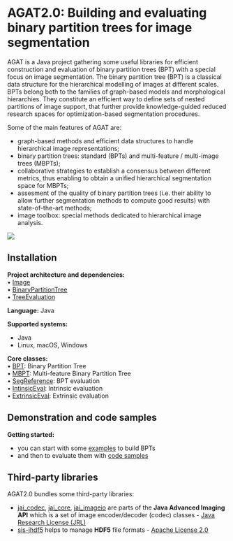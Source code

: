 # AGAT2.0: Building and evaluating binary partition trees for image segmentation

AGAT is a Java project gathering some useful libraries for efficient construction and evaluation of binary partition trees (BPT) with a special focus on image segmentation. The binary partition tree (BPT) is a classical data structure for the hierarchical modelling of images at different scales. BPTs belong both to the families of graph-based models and morphological hierarchies. They constitute an efficient way to define sets of nested partitions of image support, that further provide knowledge-guided reduced research spaces for optimization-based segmentation procedures. 

Some of the main features of AGAT are:
- graph-based methods and efficient data structures to handle hierarchical image representations;
- binary partition trees: standard (BPTs) and multi-feature / multi-image trees (MBPTs);
- collaborative strategies to establish a consensus between different metrics, thus enabling to obtain a unified hierarchical segmentation space for MBPTs;
- assesment of the quality of binary partition trees (i.e. their ability to allow further segmentation methods to compute good results) with state-of-the-art methods;
- image toolbox: special methods dedicated to hierarchical image analysis. 

![](https://github.com/yonmi/BinaryPartitionTree/blob/master/fig1.png)

## Installation

<b>Project architecture and dependencies:</b> </br>
&bull; [Image](https://github.com/yonmi/Image) </br>
&bull; [BinaryPartitionTree](https://github.com/yonmi/BinaryPartitionTree) </br>
&bull; [TreeEvaluation](https://github.com/yonmi/TreeEvaluation) </br>

<b>Language:</b> Java </br>

<b>Supported systems: </b> </br>
 - Java
 - Linux, macOS, Windows

<b>Core classes:</b> </br>
&bull; [BPT](https://github.com/yonmi/BinaryPartitionTree/blob/master/src/standard/sequential/BPT.java):</b> Binary Partition Tree </br>
&bull; [MBPT](https://github.com/yonmi/BinaryPartitionTree/blob/master/src/multi/sequential/MBPT.java):</b> Multi-feature Binary Partition Tree </br>
&bull; [SegReference](https://github.com/yonmi/TreeEvaluation/blob/master/src/evaluation/datastructure/SegReference.java):</b> BPT evaluation </br>
&bull; [IntinsicEval](https://github.com/yonmi/TreeEvaluation/blob/master/src/evaluation/IntrinsicEval.java):</b> Intrinsic evaluation </br>
&bull; [ExtrinsicEval](https://github.com/yonmi/TreeEvaluation/blob/master/src/evaluation/ExtrinsicEval.java):</b> Extrinsic evaluation </br>

## Demonstration and code samples
<b>Getting started:</b> 
- you can start with some [examples](https://github.com/yonmi/BinaryPartitionTree/tree/master/src/examples) to build BPTs
- and then to evaluate them with [code samples](https://github.com/yonmi/TreeEvaluation/tree/master/src/experiences/)

## Third-party libraries
AGAT2.0 bundles some third-party libraries:
- [jai_codec](http://svnsis.ethz.ch/repos/cisd/ivy-repository/trunk/sis/sis-jhdf5/14.12.1/), [jai_core](http://svnsis.ethz.ch/repos/cisd/ivy-repository/trunk/sis/sis-jhdf5/14.12.1/), [jai_imageio](http://svnsis.ethz.ch/repos/cisd/ivy-repository/trunk/sis/sis-jhdf5/14.12.1/) are parts of the <b>Java Advanced Imaging API</b> which is a set of image encoder/decoder (codec) classes - [Java Research License (JRL)](https://github.com/mauricio/jai-core/blob/master/LICENSE-JRL.txt)
- [sis-jhdf5](http://svnsis.ethz.ch/repos/cisd/ivy-repository/trunk/sis/sis-jhdf5/14.12.1/) helps to manage <b>HDF5</b> file formats - [Apache License 2.0](
http://www.apache.org/licenses/LICENSE-2.0)

